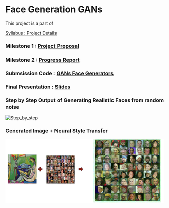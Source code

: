 # Face Generation GANs

This project is a part of 


[Syllabus : Project Details](files/Project_Details.pdf)



### Milestone 1 : [Project Proposal](Files/Project_Proposal.pdf)
### Milestone 2 : [Progress Report](Files/First_Report.pdf)
### Submsission Code : [GANs Face Generators](face_generator_gans.ipynb)
### Final Presentation : [Slides](Files/Final_proj_gans.pdf)

### Step by Step Output of Generating Realistic Faces from random noise 

![Step_by_step](Files/human_face_generator.gif)


### Generated Image + Neural Style Transfer 

![Neural Style Transfer](Files/Neural_Style_Transfer.png)




